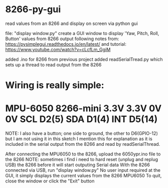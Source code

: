 # 8266-py-gui
read values from an 8266 and display on screen via python gui

file: "display window.py"
create a GUI window to display 'Yaw, Pitch, Roll, Button' values from 8266 output
  following notes from: https://pysimplegui.readthedocs.io/en/latest/
  and tutorial: https://www.youtube.com/watch?v=cLcfLm_GgiM


added .ino for 8266 from previous project
added readSerialTread.py which sets up a thread to read output from the 8266


Wiring is really simple:
=======================
MPU-6050  8266-mini
  3.3V      3.3V
  0V        0V
  SCL       D2(5)
  SDA       D1(4)
  INT       D5(14)
=======================
NOTE: I also have a button; one side to ground, the other to D6(GPIO-12) but I am not using it in this sketch
I mention this for explanation as it is included in the serial output from the 8266 and read by readSerialThread.


After connecting the MPU6050 to the 8266, upload the 6050ypr.ino file to the 8266
NOTE: sometimes i find i need to hard reset (unplug and replug USB) the 8266 before it will start outputing Serial data
With the 8266 connected via USB, run "display window.py"
No user input required at the GUI, it simply displays the current values from the 8266 MPU6050
To quit, close the window or click the "Exit" button

